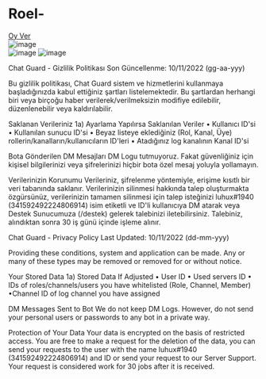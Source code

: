 # Roel-
 [Oy Ver](https://top.gg/bot/927341915169521675/vote)
<br>
![image](https://user-images.githubusercontent.com/74924310/192595161-7658362d-9fa1-4990-bdf8-b3c9d98b6dba.png)
<br>
![image](https://user-images.githubusercontent.com/74924310/192595190-38e98ef2-f0ae-4188-a185-98bf53a068a4.png)
![image](https://user-images.githubusercontent.com/74924310/200872740-d23ebf97-9f22-4b1b-87e1-0a5face8af9c.png)

Chat Guard - Gizlilik Politikası Son Güncellenme: 10/11/2022 (gg-aa-yyy)

Bu gizlilik politikası, Chat Guard sistem ve hizmetlerini kullanmaya başladığınızda kabul ettiğiniz şartları listelemektedir. Bu şartlardan herhangi biri veya birçoğu haber verilerek/verilmeksizin modifiye edilebilir, düzenlenebilir veya kaldırılabilir.

Saklanan Verileriniz 1a) Ayarlama Yapılırsa Saklanılan Veriler • Kullanıcı ID'si • Kullanılan sunucu ID'si • Beyaz listeye eklediğiniz (Rol, Kanal, Üye) rollerin/kanalların/kullanıcıların ID'leri • Atadığınız log kanalının Kanal ID'si

Bota Gönderilen DM Mesajları DM Logu tutmuyoruz. Fakat güvenliğiniz için kişisel bilgilerinizi veya şifrelerinizi hiçbir bota özel mesaj yoluyla yollamayın.

Verilerinizin Korunumu Verileriniz, şifrelenme yöntemiyle, erişime kısıtlı bir veri tabanında saklanır. Verilerinizin silinmesi hakkında talep oluşturmakta özgürsünüz, verilerinizin tamamen silinmesi için talep isteğinizi luhux#1940 (341592492224806914) isim etiketli ve ID'li kullanıcıya DM atarak veya Destek Sunucumuza (/destek) gelerek talebinizi iletebilirsiniz. Talebiniz, alındıktan sonra 30 iş günü içinde işleme alınır.

Chat Guard - Privacy Policy Last Updated: 10/11/2022 (dd-mm-yyy)

Providing these conditions, system and application can be made. Any or many of these types may be removed or removed for or without notice.

Your Stored Data 1a) Stored Data If Adjusted • User ID • Used servers ID • IDs of roles/channels/users you have whitelisted (Role, Channel, Member) •Channel ID of log channel you have assigned

DM Messages Sent to Bot We do not keep DM Logs. However, do not send your personal users or passwords to any bot in a private way.

Protection of Your Data Your data is encrypted on the basis of restricted access. You are free to make a request for the deletion of the data, you can send your requests to the user with the name luhux#1940 (341592492224806914) and ID or send your request to our Server Support. Your request is considered work for 30 jobs after it is received.
